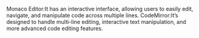 Monaco Editor:It has an interactive interface, allowing users to easily edit, navigate, and manipulate code across multiple lines.
CodeMirror:It’s designed to handle multi-line editing, interactive text manipulation, and more advanced code editing features.
